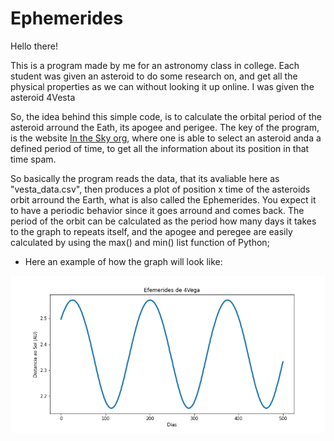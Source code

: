 # Ephemerides


Hello there!

This is a program made by me for an astronomy class in college. Each student was given an asteroid to do some research on, and get all the physical properties as we can without looking it up online. I was given the asteroid 4Vesta

So, the idea behind this simple code, is to calculate the orbital period of the asteroid arround the Eath, its apogee and perigee. The key of the program, is the website [In the Sky org](https://in-the-sky.org/data/asteroids.php#), where one is able to select an asteroid anda a defined period of time, to get  all the information about its position in that time spam.

So basically the program reads the data, that its avaliable here as "vesta_data.csv", then produces a plot of position x time of the asteroids orbit arround the Earth, what is also called the Ephemerides. You expect it to have a periodic behavior since it goes arround and comes back. The period of the orbit can be calculated as the period how many days it takes to the graph to repeats itself, and the apogee and peregee are easily calculated by using the max() and min() list function of Python;

* Here an example of how the graph will look like:

![alt text](https://github.com/ArthurSMg/Ephemerides/blob/main/Graph_vesta.png?raw=true)
